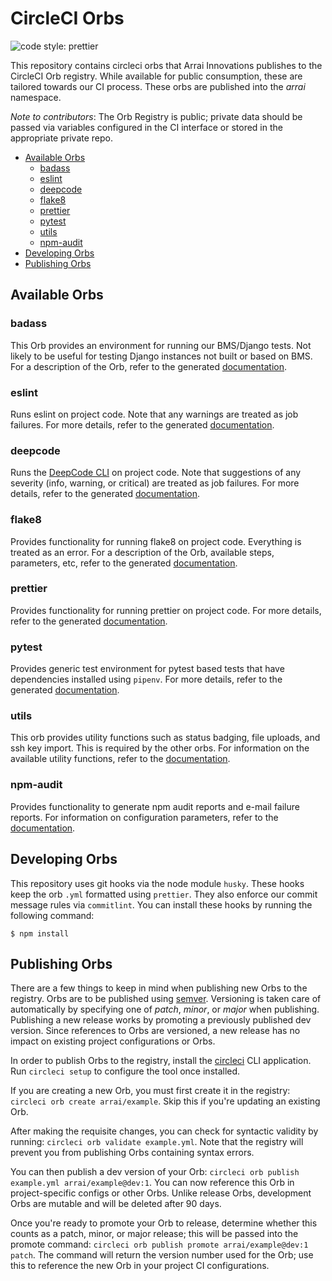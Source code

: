 # CircleCI Orbs

![code style: prettier](https://img.shields.io/badge/code_style-prettier-ff69b4.svg?style=for-the-badge)

This repository contains circleci orbs that Arrai Innovations publishes to the CircleCI Orb registry. While available for public consumption, these are tailored towards our CI process. These orbs are published into the _arrai_ namespace.

_Note to contributors_: The Orb Registry is public; private data should be passed via variables configured in the CI interface or stored in the appropriate private repo.

<!-- prettier-ignore-start -->
<!-- START doctoc generated TOC please keep comment here to allow auto update -->
<!-- DON'T EDIT THIS SECTION, INSTEAD RE-RUN doctoc TO UPDATE -->

- [Available Orbs](#available-orbs)
  - [badass](#badass)
  - [eslint](#eslint)
  - [deepcode](#deepcode)
  - [flake8](#flake8)
  - [prettier](#prettier)
  - [pytest](#pytest)
  - [utils](#utils)
  - [npm-audit](#npm-audit)
- [Developing Orbs](#developing-orbs)
- [Publishing Orbs](#publishing-orbs)

<!-- END doctoc generated TOC please keep comment here to allow auto update -->
<!-- prettier-ignore-end -->

## Available Orbs

### badass

This Orb provides an environment for running our BMS/Django tests. Not likely to be useful for testing Django instances not built or based on BMS. For a description of the Orb, refer to the generated [documentation](https://circleci.com/orbs/registry/orb/arrai/badass).

### eslint

Runs eslint on project code. Note that any warnings are treated as job failures. For more details, refer to the generated [documentation](https://circleci.com/orbs/registry/orb/arrai/eslint).

### deepcode

Runs the [DeepCode CLI](https://github.com/DeepCodeAI/cli) on project code. Note that suggestions of any severity (info, warning, or critical) are treated as job failures. For more details, refer to the generated [documentation](https://circleci.com/orbs/registry/orb/arrai/deepcode).

### flake8

Provides functionality for running flake8 on project code. Everything is treated as an error. For a description of the Orb, available steps, parameters, etc, refer to the generated [documentation](https://circleci.com/orbs/registry/orb/arrai/flake8).

### prettier

Provides functionality for running prettier on project code. For more details, refer to the generated [documentation](https://circleci.com/orbs/registry/orb/arrai/prettier).

### pytest

Provides generic test environment for pytest based tests that have dependencies installed using `pipenv`. For more details, refer to the generated [documentation](https://circleci.com/orbs/registry/orb/arrai/pytest).

### utils

This orb provides utility functions such as status badging, file uploads, and ssh key import. This is required by the other orbs. For information on the available utility functions, refer to the [documentation](https://circleci.com/orbs/registry/orb/arrai/utils).

### npm-audit

Provides functionality to generate npm audit reports and e-mail failure reports. For information on configuration parameters, refer to the [documentation](https://circleci.com/orbs/registry/orb/arrai/npm-audit).

## Developing Orbs

This repository uses git hooks via the node module `husky`. These hooks keep the orb `.yml` formatted using `prettier`. They also enforce our commit message rules via `commitlint`. You can install these hooks by running the following command:

```console
$ npm install
```

## Publishing Orbs

There are a few things to keep in mind when publishing new Orbs to the registry. Orbs are to be published using [semver](https://devhints.io/semver). Versioning is taken care of automatically by specifying one of _patch_, _minor_, or _major_ when publishing. Publishing a new release works by promoting a previously published dev version. Since references to Orbs are versioned, a new release has no impact on existing project configurations or Orbs.

In order to publish Orbs to the registry, install the [circleci](https://circleci.com/docs/2.0/creating-orbs/#installing-the-cli-for-the-first-time) CLI application. Run `circleci setup` to configure the tool once installed.

If you are creating a new Orb, you must first create it in the registry: `circleci orb create arrai/example`. Skip this if you're updating an existing Orb.

After making the requisite changes, you can check for syntactic validity by running: `circleci orb validate example.yml`. Note that the registry will prevent you from publishing Orbs containing syntax errors.

You can then publish a dev version of your Orb: `circleci orb publish example.yml arrai/example@dev:1`. You can now reference this Orb in project-specific configs or other Orbs. Unlike release Orbs, development Orbs are mutable and will be deleted after 90 days.

Once you're ready to promote your Orb to release, determine whether this counts as a patch, minor, or major release; this will be passed into the promote command: `circleci orb publish promote arrai/example@dev:1 patch`. The command will return the version number used for the Orb; use this to reference the new Orb in your project CI configurations.
